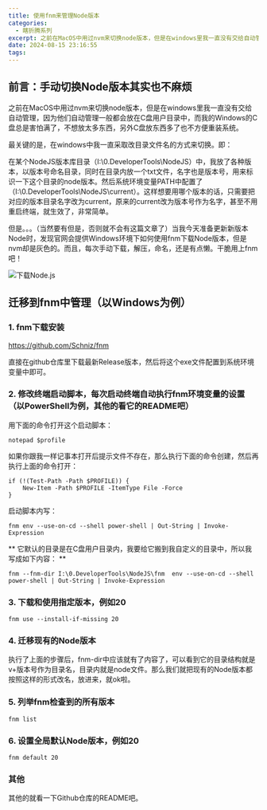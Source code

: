 ```yaml
---
title: 使用fnm来管理Node版本
categories:
  - 瞎折腾系列
excerpt: 之前在MacOS中用过nvm来切换node版本，但是在windows里我一直没有交给自动管理，因为他们自动管理一般都会放在C盘用户目录中，而我的Windows的C盘总是害怕满了，不想放太多东西，另外C盘放东西多了也不方便重装系统。
date: 2024-08-15 23:16:55
tags:
---
```

## 前言：手动切换Node版本其实也不麻烦

之前在MacOS中用过nvm来切换node版本，但是在windows里我一直没有交给自动管理，因为他们自动管理一般都会放在C盘用户目录中，而我的Windows的C盘总是害怕满了，不想放太多东西，另外C盘放东西多了也不方便重装系统。

最关键的是，在windows中我一直采取改目录文件名的方式来切换。即：

在某个NodeJS版本库目录（I:\0.DeveloperTools\NodeJS）中，我放了各种版本，以版本号命名目录，同时在目录内放一个txt文件，名字也是版本号，用来标识一下这个目录的node版本。然后系统环境变量PATH中配置了（I:\0.DeveloperTools\NodeJS\current）。这样想要用哪个版本的话，只需要把对应的版本目录名字改为current，原来的current改为版本号作为名字，甚至不用重启终端，就生效了，非常简单。

但是。。。（当然要有但是，否则就不会有这篇文章了）当我今天准备更新新版本Node时，发现官网会提供Windows环境下如何使用fnm下载Node版本，但是nvm却是灰色的。而且，每次手动下载，解压，命名，还是有点懒。干脆用上fnm吧！

![下载Node.js](image-download-nodejs.png)

## 迁移到fnm中管理（以Windows为例）

### 1. fnm下载安装

https://github.com/Schniz/fnm

直接在github仓库里下载最新Release版本，然后将这个exe文件配置到系统环境变量中即可。

### 2. 修改终端启动脚本，每次启动终端自动执行fnm环境变量的设置（以PowerShell为例，其他的看它的README吧）

用下面的命令打开这个启动脚本：

```
notepad $profile
```

如果你跟我一样记事本打开后提示文件不存在，那么执行下面的命令创建，然后再执行上面的命令打开：

```
if (!(Test-Path -Path $PROFILE)) {
    New-Item -Path $PROFILE -ItemType File -Force
}
```

启动脚本内写：

```
fnm env --use-on-cd --shell power-shell | Out-String | Invoke-Expression
```

** 它默认的目录是在C盘用户目录内，我要给它搬到我自定义的目录中，所以我写成如下内容： **

```
fnm --fnm-dir I:\0.DeveloperTools\NodeJS\fnm  env --use-on-cd --shell power-shell | Out-String | Invoke-Expression
```

### 3. 下载和使用指定版本，例如20

```
fnm use --install-if-missing 20
```

### 4. 迁移现有的Node版本

执行了上面的步骤后，fnm-dir中应该就有了内容了，可以看到它的目录结构就是v+版本号作为目录名，目录内就是node文件。那么我们就把现有的Node版本都按照这样的形式改名，放进来，就ok啦。

### 5. 列举fnm检查到的所有版本

```
fnm list
```

### 6. 设置全局默认Node版本，例如20

```
fnm default 20
```

### 其他

其他的就看一下Github仓库的README吧。


